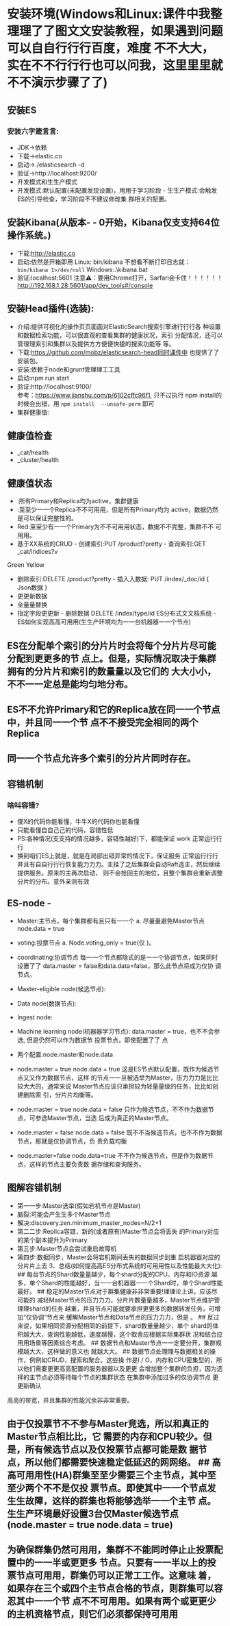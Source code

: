 # 安装环境(Windows和Linux:课件中我整理理了了图⽂文安装教程，如果遇到问题可以⾃自⾏行行百度，难度 不不⼤大，实在不不⾏行行也可以问我，这⾥里里就不不演示步骤了了)
## 安装ES
### 安装六字箴⾔言:
-  JDK->依赖
-  下载->elastic.co
-  启动->./elasticsearch -d
-  验证->http://localhost:9200/
-  开发模式和⽣生产模式
-  开发模式:默认配置(未配置发现设置)，⽤用于学习阶段 -  ⽣生产模式:会触发ES的引导检查，学习阶段不不建议修改集 群相关的配置。
##  安装Kibana(从版本- - 0开始，Kibana仅⽀支持64位操作系统。)
-  下载:http://elastic.co
-  启动:依然是开箱即⽤ 
Linux: bin/kibana 不想看不断打印日志就：  
          `bin/kibana 1>/dev/null`
Windows:.\kibana.bat
-  验证:localhost:5601 注意⚠️：要用Chrome打开，Sarfari会卡住！！！！！！
    http://192.168.1.28:5601/app/dev_tools#/console
##  安装Head插件(选装):
-  介绍:提供可视化的操作⻚页⾯面对ElasticSearch搜索引擎进⾏行行各 种设置和数据检索功能，可以很直观的查看集群的健康状况，索引 分配情况，还可以管理理索引和集群以及提供⽅方便便快捷的搜索功能等 等。
-  下载:https://github.com/mobz/elasticsearch-head同时课件中 也提供了了安装包。
-  安装:依赖于node和grunt管理理⼯工具
-  启动:npm run start
-  验证:http://localhost:9100/  
   参考：https://www.jianshu.com/p/6102cffc96f1, 只不过执行 npm install的时候会出错，用 `npm install  --unsafe-perm` 即可 
- 集群健康值:
##  健康值检查
-  _cat/health
-  _cluster/health
##  健康值状态
-  :所有Primary和Replica均为active，集群健康
-  :⾄至少⼀一个Replica不不可⽤用，但是所有Primary均为 active，数据仍然是可以保证完整性的。
-  Red:⾄至少有⼀一个Primary为不不可⽤用状态，数据不不完整，集群不不 可⽤用。
- 基于XX系统的CRUD - 创建索引:PUT /product?pretty - 查询索引:GET _cat/indices?v
 
 Green
 Yellow
 - 删除索引:DELETE /product?pretty - 插⼊入数据:
PUT /index/_doc/id {
Json数据 }
- 更更新数据
-  全量量替换
-  指定字段更更新 - 删除数据 DELETE /index/type/id
ES分布式⽂文档系统 - ES如何实现⾼高可⽤用(⽣生产环境均为⼀一台机器器⼀一个节点)
##  ES在分配单个索引的分⽚片时会将每个分⽚片尽可能分配到更更多的节 点上。但是，实际情况取决于集群拥有的分⽚片和索引的数量量以及它们的 ⼤大⼩小，不不⼀一定总是能均匀地分布。
##  ES不不允许Primary和它的Replica放在同⼀一个节点中，并且同⼀一个节 点不不接受完全相同的两个Replica
##  同⼀一个节点允许多个索引的分⽚片同时存在。 

## 容错机制
###  啥叫容错?
-  傻X的代码你能看懂，⽜牛X的代码你也能看懂
-  只能看懂⾃自⼰己的代码，容错性低
-  PS:各种情况(⽀支持的情况越多，容错性越好)下，都能保证 work 正常运⾏行行
-  换到咱们ES上就是，就是在局部出错异常的情况下，保证服务 正常运⾏行行并且有⾃自⾏行行恢复能⼒力力。主挂了之后集群会自动Raft选主，然后继续提供服务。原来的主再次启动，
   则不会抢回主的地位，且整个集群会重新调整分片的分布。意外亲测有效
##  ES-node - 
-  Master:主节点，每个集群都有且只有⼀一个 a. 尽量量避免Master节点 node.data = true
-  voting:投票节点
a. Node.voting_only = true(仅
)。
-  coordinating:协调节点
每⼀一个节点都隐式的是⼀一个协调节点，如果同时设置了了 data.master = false和data.data=false，那么此节点将成为仅协 调节点。
-  Master-eligible node(候选节点):
-  Data node(数据节点):
-  Ingest node:
-  Machine learning node(机器器学习节点):
  data.master = true，也不不会参选, 但是仍然可以作为数据节
投票节点，即使配置了了
  点

 -  两个配置:node.master和node.data
-  node.master = true node.data = true 这是ES节点默认配置，既作为候选节点⼜又作为数据节点，这样 的节点⼀一旦被选举为Master，压⼒力力是⽐比较⼤大的，通常来说 Master节点应该只承担较为轻量量级的任务，⽐比如创建删除索 引，分⽚片均衡等。
-  node.master = true node.data = false 只作为候选节点，不不作为数据节点，可参选Master节点，当选 后成为真正的Master节点。
-  node.master = false node.data = false 既不不当候选节点，也不不作为数据节点，那就是仅协调节点，负 责负载均衡
-  node.master=false node.data=true 不不作为候选节点，但是作为数据节点，这样的节点主要负责数 据存储和查询服务。
##  图解容错机制
-  第⼀一步:Master选举(假如宕机节点是Master)
-  脑裂:可能会产⽣生多个Master节点
-  解决:discovery.zen.minimum_master_nodes=N/2+1
-  第⼆二步:Replica容错，新的(或者原有)Master节点会将丢失
的Primary对应的某个副本提升为Primary
-  第三步:Master节点会尝试重启故障机
-  第四步:数据同步，Master会将宕机期间丢失的数据同步到重 启机器器对应的分⽚片上去
3、总结(如何提⾼高ES分布式系统的可⽤用性以及性能最⼤大化): ## 每台节点的Shard数量量越少，每个shard分配的CPU、内存和IO资源 越多，单个Shard的性能越好，当⼀一台机器器⼀一个Shard时，单个Shard性能 最好。 ## 稳定的Master节点对于群集健康⾮非常重要!理理论上讲，应该尽可能的 减轻Master节点的压⼒力力，分⽚片数量量越多，Master节点维护管理理shard的任务 越重，并且节点可能就要承担更更多的数据转发任务，可增加“仅协调”节点来 缓解Master节点和Data节点的压⼒力力，但是
。 ## 反过来说，如果相同资源分配相同的前提下，shard数量量越少，单个 shard的体积越⼤大，查询性能越低，速度越慢，这个取舍应根据实际集群状 况和结合应⽤用场景等因素综合考虑。 ## 数据节点和Master节点⼀一定要分开，集群规模越⼤大，这样做的意义也 就越⼤大。 ## 数据节点处理理与数据相关的操作，例例如CRUD，搜索和聚合。这些操 作是I / O，内存和CPU密集型的，所以他们需要更更⾼高配置的服务器器以及更更
  会增加整个集群的负担，因为选择的主节点必须等待每个节点的集群状态
在集群中添加过多的仅协调节点
  更更新确认

⾼高的带宽，并且集群的性能冗余⾮非常重要。
## 由于仅投票节不不参与Master竞选，所以和真正的Master节点相⽐比，它 需要的内存和CPU较少。但是，所有候选节点以及仅投票节点都可能是数 据节点，所以他们都需要快速稳定低延迟的⽹网络。 ## ⾼高可⽤用性(HA)群集⾄至少需要三个主节点，其中⾄至少两个不不是仅投 票节点。即使其中⼀一个节点发⽣生故障，这样的群集也将能够选举⼀一个主节 点。⽣生产环境最好设置3台仅Master候选节点(node.master = true node.data = true)
## 为确保群集仍然可⽤用，集群不不能同时停⽌止投票配置中的⼀一半或更更多 节点。只要有⼀一半以上的投票节点可⽤用，群集仍可以正常⼯工作。这意味 着，如果存在三个或四个主节点合格的节点，则群集可以容忍其中⼀一个节 点不不可⽤用。如果有两个或更更少的主机资格节点，则它们必须都保持可⽤用